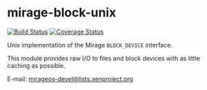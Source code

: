 mirage-block-unix
=================

[![Build Status](https://travis-ci.org/mirage/mirage-block-unix.png?branch=master)](https://travis-ci.org/mirage/mirage-block-unix) [![Coverage Status](https://coveralls.io/repos/mirage/mirage-block-unix/badge.png?branch=master)](https://coveralls.io/r/mirage/mirage-block-unix?branch=master)

Unix implementation of the Mirage `BLOCK_DEVICE` interface.

This module provides raw I/O to files and block devices with as little
caching as possible.

E-mail: <mirageos-devel@lists.xenproject.org>

